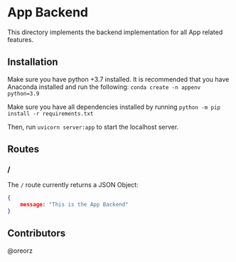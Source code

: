 # App Backend

This directory implements the backend implementation for all App related features.

## Installation

Make sure you have python +3.7 installed. It is recommended that you have Anaconda installed and run the following: `conda create -n appenv python=3.9`

Make sure you have all dependencies installed by running `python -m pip install -r requirements.txt`

Then, run `uvicorn server:app` to start the localhost server.

## Routes

### /

The `/` route currently returns a JSON Object:
```json
{
	message: "This is the App Backend"
}
```

## Contributors

@oreorz
